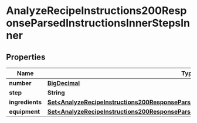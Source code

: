 

# AnalyzeRecipeInstructions200ResponseParsedInstructionsInnerStepsInner

## Properties

Name | Type | Description | Notes
------------ | ------------- | ------------- | -------------
**number** | [**BigDecimal**](BigDecimal.md) |  | 
**step** | **String** |  | 
**ingredients** | [**Set&lt;AnalyzeRecipeInstructions200ResponseParsedInstructionsInnerStepsInnerIngredientsInner&gt;**](AnalyzeRecipeInstructions200ResponseParsedInstructionsInnerStepsInnerIngredientsInner.md) |  |  [optional]
**equipment** | [**Set&lt;AnalyzeRecipeInstructions200ResponseParsedInstructionsInnerStepsInnerIngredientsInner&gt;**](AnalyzeRecipeInstructions200ResponseParsedInstructionsInnerStepsInnerIngredientsInner.md) |  |  [optional]




